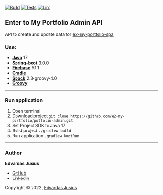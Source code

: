 [![Build](https://github.com/e2-my-portfolio/potfolio-admin/actions/workflows/build.yaml/badge.svg)](https://github.com/e2-my-portfolio/potfolio-admin/actions/workflows/build.yaml)
[![Tests](https://github.com/e2-my-portfolio/potfolio-admin/actions/workflows/test.yaml/badge.svg)](https://github.com/e2-my-portfolio/potfolio-admin/actions/workflows/test.yaml)
[![Lint](https://github.com/e2-my-portfolio/potfolio-admin/actions/workflows/lint.yaml/badge.svg)](https://github.com/e2-my-portfolio/potfolio-admin/actions/workflows/lint.yaml)

## Enter to My Portfolio Admin API
API to create and update data for [e2-my-portfolio-spa](https://github.com/e2-projects/my-portfolio)

### Use:
* [**Java**](https://www.java.com/en/) 17
* [**Spring-boot**](https://spring.io/projects/spring-boot) 3.0.0
* [**Firebase**](https://firebase.google.com/docs/admin/setup) 9.1.1
* [**Gradle**](https://gradle.org/)
* [**Spock**](https://spockframework.org) 2.3-groovy-4.0
* [**Groovy**](https://groovy-lang.org)

---

### Run application
1. Open terminal
2. Download project `git clone https://github.com/e2-my-portfolio/potfolio-admin.git`
3. Set Project SDK to Java 17
4. Build project `./gradlew build`
5. Run application `.gradlew bootRun`

---

### Author

**Edvardas Jusius**

* [GitHub](https://github.com/Dum6o)
* [Linkedin](https://www.linkedin.com/in/edvardasjusius/)

Copyright © 2022, [Edvardas Jusius](https://github.com/Dum6o)
<!--Released under the [MIT License](LICENSE).-->
